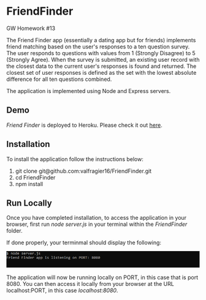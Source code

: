 # FriendFinder
GW Homework #13

The Friend Finder app (essentially a dating app but for friends) implements friend matching based on the user's responses to a ten question survey. The user responds to questions with values from 1 (Strongly Disagree) to 5 (Strongly Agree). When the survey is submitted, an existing user record with the closest data to the current user's responses is found and returned. The closest set of user responses is defined as the set with the lowest absolute difference for all ten questions combined.

The application is implemented using Node and Express servers.

<h2>Demo</h2>
<i>Friend Finder</i> is deployed to Heroku. Please check it out <a href="https://friend-finder13.herokuapp.com/" target="_blank">here</a>.

<h2>Installation</h2>
To install the application follow the instructions below:

<ol>
    <li>git clone git@github.com:valfragier16/FriendFinder.git</li>
    <li>cd FriendFinder</li>
    <li>npm install</li>
</ol>

<h2>Run Locally</h2>
Once you have completed installation, to access the application in your browser, first run <i>node server.js</i> in your terminal within the <i>FriendFinder</i> folder.

If done properly, your terminmal should display the following:

<img src="app/public/images/terminal.PNG">

The application will now be running locally on PORT, in this case that is port 8080. You can then access it locally from your browser at the URL localhost:PORT, in this case <i>localhost:8080</i>.
